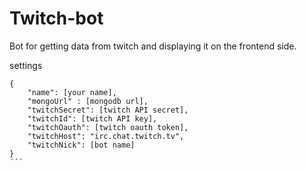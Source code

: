 # Twitch-bot
Bot for getting data from twitch and displaying it on the frontend side.

settings

```
{
    "name": [your name],
    "mongoUrl" : [mongodb url],
    "twitchSecret": [twitch API secret],
    "twitchId": [twitch API key],
    "twitchOauth": [twitch oauth token],
    "twitchHost": "irc.chat.twitch.tv",
    "twitchNick": [bot name]
}
´´´